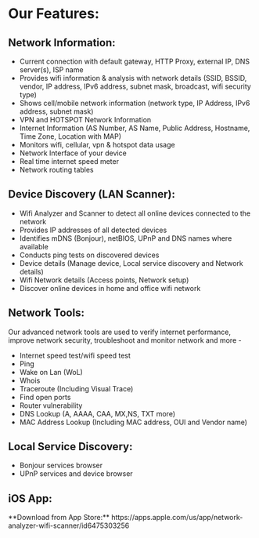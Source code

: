 
<h1>Our Features:</h1>

<h2>Network Information:</h2>

- Current connection with default gateway, HTTP Proxy, external IP, DNS server(s), ISP name
- Provides wifi information & analysis with network details (SSID, BSSID, vendor, IP address, IPv6 address, subnet mask, broadcast, wifi security type)
- Shows cell/mobile network information (network type, IP Address, IPv6 address, subnet mask)
- VPN and HOTSPOT Network Information
- Internet Information (AS Number, AS Name, Public Address, Hostname, Time Zone, Location with MAP)
- Monitors wifi, cellular, vpn & hotspot data usage
- Network Interface of your device
- Real time internet speed meter
- Network routing tables


<h2>Device Discovery (LAN Scanner):</h2>

- Wifi Analyzer and Scanner to detect all online devices connected to the network
- Provides IP addresses of all detected devices
- Identifies mDNS (Bonjour), netBIOS, UPnP and DNS names where available
- Conducts ping tests on discovered devices
- Device details (Manage device, Local service discovery and Network details)
- Wifi Network details (Access points, Network setup)
- Discover online devices in home and office wifi network


<h2>Network Tools:</h2>

Our advanced network tools are used to verify internet performance, improve network security, troubleshoot and monitor network and more -

- Internet speed test/wifi speed test
- Ping
- Wake on Lan (WoL)
- Whois
- Traceroute (Including Visual Trace)
- Find open ports
- Router vulnerability
- DNS Lookup (A, AAAA, CAA, MX,NS, TXT more)
- MAC Address Lookup (Including MAC address, OUI and Vendor name)


<h2>Local Service Discovery:</h2>

- Bonjour services browser
- UPnP services and device browser

<h2>iOS App:</h2>
**Download from App Store:** https://apps.apple.com/us/app/network-analyzer-wifi-scanner/id6475303256

